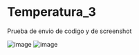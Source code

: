 # Temperatura_3
Prueba de envio de codigo y de screenshot

![image](https://github.com/user-attachments/assets/54b9aea3-3f45-4aba-9705-65369a89d321)
![image](https://github.com/user-attachments/assets/6f2a9daf-353c-4e8a-8ac0-89c092ac7dd2)

